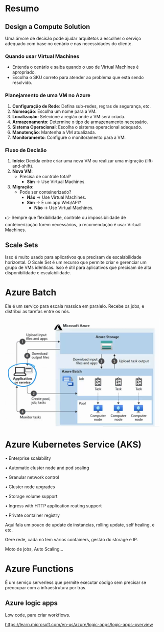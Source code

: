 # Resumo
## Design a Compute Solution

Uma árvore de decisão pode ajudar arquitetos a escolher o serviço adequado com base no cenário e nas necessidades do cliente.

### Quando usar Virtual Machines

- Entenda o cenário e saiba quando o uso de Virtual Machines é apropriado.
- Escolha o SKU correto para atender ao problema que está sendo resolvido.

### Planejamento de uma VM no Azure

1. **Configuração de Rede**: Defina sub-redes, regras de segurança, etc.
2. **Nomeação**: Escolha um nome para a VM.
3. **Localização**: Selecione a região onde a VM será criada.
4. **Armazenamento**: Determine o tipo de armazenamento necessário.
5. **Sistema Operacional**: Escolha o sistema operacional adequado.
6. **Manutenção**: Mantenha a VM atualizada.
7. **Monitoramento**: Configure o monitoramento para a VM.

### Fluxo de Decisão

1. **Início**: Decida entre criar uma nova VM ou realizar uma migração (lift-and-shift).
2. **Nova VM**:
    - Precisa de controle total?  
      - **Sim** → Use Virtual Machines.
3. **Migração**:
    - Pode ser conteinerizado?  
      - **Não** → Use Virtual Machines.  
      - **Sim** → É um app Web/API?  
         - **Não** → Use Virtual Machines.

👉 Sempre que flexibilidade, controle ou impossibilidade de conteinerização forem necessários, a recomendação é usar Virtual Machines.

## Scale Sets

Isso é muito usado para aplicativos que precisam de escalabilidade horizontal. O Scale Set é um recurso que permite criar e gerenciar um grupo de VMs idênticas. Isso é útil para aplicativos que precisam de alta disponibilidade e escalabilidade.

# Azure Batch

Ele é um serviço para escala massica em paralelo. Recebe os jobs, e distribui as tarefas entre os nós.

![Batch](1.png)

# Azure Kubernetes Service (AKS)

• Enterprise scalability

• Automatic cluster node and pod scaling

• Granular network control

• Cluster node upgrades

• Storage volume support

• Ingress with HTTP application routing support

• Private container registry


Aqui fala um pouco de update de instancias, rolling update, self healing, e etc.

Gere rede, cada nó tem vários containers, gestão do storage e IP.

Moto de jobs, Auto Scaling...

# Azure Functions

É um serviço serverless que permite executar código sem precisar se preocupar com a infraestrutura por tras.

## Azure logic apps

Low code, para criar workflows.

https://learn.microsoft.com/en-us/azure/logic-apps/logic-apps-overview

